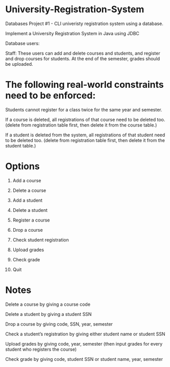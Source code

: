 # University-Registration-System
Databases Project #1 - CLI univeristy registration system using a database.

Implement a University Registration System in Java using JDBC

Database users:

Staff: These users can add and delete courses and students, and register and drop courses for students. At the end of the semester, grades should be uploaded.

# The following real-world constraints need to be enforced:

Students cannot register for a class twice for the same year and semester.

If a course is deleted, all registrations of that course need to be deleted too. (delete from registration table first, then delete it from the course table.)

If a student is deleted from the system, all registrations of that student need to be deleted too. (delete from registration table first, then delete it from the student table.)

# Options

1. Add a course

2. Delete a course

3. Add a student

4. Delete a student

5. Register a course

6. Drop a course

7. Check student registration

8. Upload grades

9. Check grade

10. Quit

# Notes

Delete a course by giving a course code

Delete a student by giving a student SSN

Drop a course by giving code, SSN, year, semester

Check a student’s registration by giving either student name or student SSN

Upload grades by giving code, year, semester (then input grades for every student who registers the course)

Check grade by giving code, student SSN or student name, year, semester


